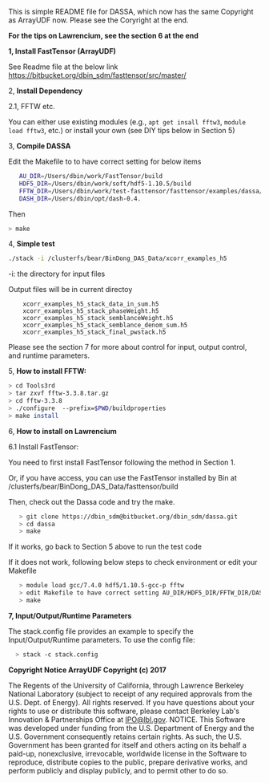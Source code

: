 
This is simple README file for DASSA, which now has the same Copyright as ArrayUDF now.
Please see the Coryright at the end.


**For the tips on Lawrencium, see the section 6 at the end** 


**1, Install FastTensor (ArrayUDF)** 

  See Readme file at the below link
  https://bitbucket.org/dbin_sdm/fasttensor/src/master/

2, **Install Dependency** 

   2.1, FFTW etc.

   You can either use existing modules (e.g., ``apt get insall fftw3``, ``module load fftw3``, etc.) or install your own (see DIY tips below in Section 5)
 

3, **Compile DASSA**

Edit the Makefile to to have correct setting for below items
```bash
   AU_DIR=/Users/dbin/work/FastTensor/build
   HDF5_DIR=/Users/dbin/work/soft/hdf5-1.10.5/build
   FFTW_DIR=/Users/dbin/work/test-fasttensor/fasttensor/examples/dassa/Tools3rd/fftw-3.3.8/build
   DASH_DIR=/Users/dbin/opt/dash-0.4.
```

Then
```bash
> make
``` 

4, **Simple test**

```bash
./stack -i /clusterfs/bear/BinDong_DAS_Data/xcorr_examples_h5
```

-i: the directory for input files 
  
Output files will be in current directoy

```
    xcorr_examples_h5_stack_data_in_sum.h5
    xcorr_examples_h5_stack_phaseWeight.h5
    xcorr_examples_h5_stack_semblanceWeight.h5
    xcorr_examples_h5_stack_semblance_denom_sum.h5
    xcorr_examples_h5_stack_final_pwstack.h5
```

Please see the section 7 for more about control for input, output control, and runtime parameters.

5, **How to install FFTW:**

```bash
> cd Tools3rd
> tar zxvf fftw-3.3.8.tar.gz
> cd fftw-3.3.8
> ./configure  --prefix=$PWD/buildproperties
> make install
```


6, **How to install on Lawrencium**
   
6.1 Install FastTensor: 

   You need to first install FastTensor following the method in Section 1.  

   Or, if you have access, you can use the FastTensor installed by Bin at /clusterfs/bear/BinDong_DAS_Data/fasttensor/build
   
   Then, check out the Dassa code and try the make.

```bash
   > git clone https://dbin_sdm@bitbucket.org/dbin_sdm/dassa.git
   > cd dassa
   > make
```
   
   If it works, go back to Section 5 above to run the test code

   If it does not work, following below steps to check environment or edit your Makefile

```bash 
   > module load gcc/7.4.0 hdf5/1.10.5-gcc-p fftw
   > edit Makefile to have correct setting AU_DIR/HDF5_DIR/FFTW_DIR/DASH_DIR
   > make
```

**7, Input/Output/Runtime Parameters**

The stack.config file provides an example to specify the Input/Output/Runtime parameters.
To use the config file:

```bash
  > stack -c stack.config
```



**Copyright Notice ArrayUDF Copyright (c) 2017**

The Regents of the University of California, through Lawrence Berkeley National Laboratory (subject to receipt of any required approvals from the U.S. Dept. of Energy). All rights reserved. If you have questions about your rights to use or distribute this software, please contact Berkeley Lab's Innovation & Partnerships Office at IPO@lbl.gov. NOTICE. This Software was developed under funding from the U.S. Department of Energy and the U.S. Government consequently retains certain rights. As such, the U.S. Government has been granted for itself and others acting on its behalf a paid-up, nonexclusive, irrevocable, worldwide license in the Software to reproduce, distribute copies to the public, prepare derivative works, and perform publicly and display publicly, and to permit other to do so.

